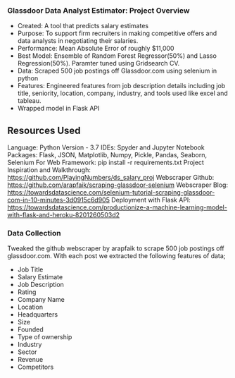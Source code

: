 ### Glassdoor Data Analyst Estimator: Project Overview
- Created: A tool that predicts salary estimates
- Purpose: To support firm recruiters in making competitive offers and data analysts in negotiating their salaries.
- Performance: Mean Absolute Error of roughly $11,000
- Best Model: Ensemble of Random Forest Regressor(50%) and Lasso Regression(50%). Paramter tuned using Gridsearch CV.
- Data: Scraped 500 job postings off Glassdoor.com using selenium in python
- Features: Engineered features from job description details including job title, seniority, location, company, industry, and tools used like excel and tableau.
- Wrapped model in Flask API

## Resources Used
Language: Python Version - 3.7
IDEs: Spyder and Jupyter Notebook
Packages: Flask, JSON, Matplotlib, Numpy, Pickle, Pandas, Seaborn, Selenium 
For Web Framework: pip install -r requirements.txt
Project Inspiration and Walkthrough: https://github.com/PlayingNumbers/ds_salary_proj
Webscraper Github: https://github.com/arapfaik/scraping-glassdoor-selenium
Webscraper Blog: https://towardsdatascience.com/selenium-tutorial-scraping-glassdoor-com-in-10-minutes-3d0915c6d905
Deployment with Flask API: https://towardsdatascience.com/productionize-a-machine-learning-model-with-flask-and-heroku-8201260503d2

### Data Collection
Tweaked the github webscraper by arapfaik to scrape 500 job postings off glassdoor.com.
With each post we extracted the following features of data;
- Job Title
- Salary Estimate
- Job Description
- Rating
- Company Name
- Location
- Headquarters
- Size
- Founded
- Type of ownership
- Industry
- Sector
- Revenue
- Competitors

